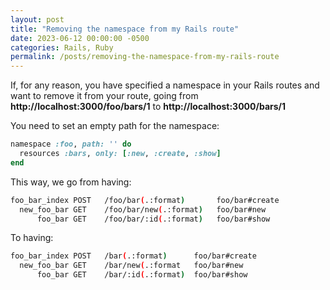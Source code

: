 ```yaml
---
layout: post
title: "Removing the namespace from my Rails route"
date: 2023-06-12 00:00:00 -0500
categories: Rails, Ruby
permalink: /posts/removing-the-namespace-from-my-rails-route
---
```


If, for any reason, you have specified a namespace in your Rails routes and want to remove it from your route, going from **http://localhost:3000/foo/bars/1** to **http://localhost:3000/bars/1**

You need to set an empty path for the namespace:

```ruby
namespace :foo, path: '' do
  resources :bars, only: [:new, :create, :show]
end
```

This way, we go from having:
```bash
foo_bar_index POST   /foo/bar(.:format)       foo/bar#create
  new_foo_bar GET    /foo/bar/new(.:format)   foo/bar#new
      foo_bar GET    /foo/bar/:id(.:format)   foo/bar#show
```

To having:
```bash
foo_bar_index POST   /bar(.:format)      foo/bar#create
  new_foo_bar GET    /bar/new(.:format   foo/bar#new
      foo_bar GET    /bar/:id(.:format)  foo/bar#show
```
